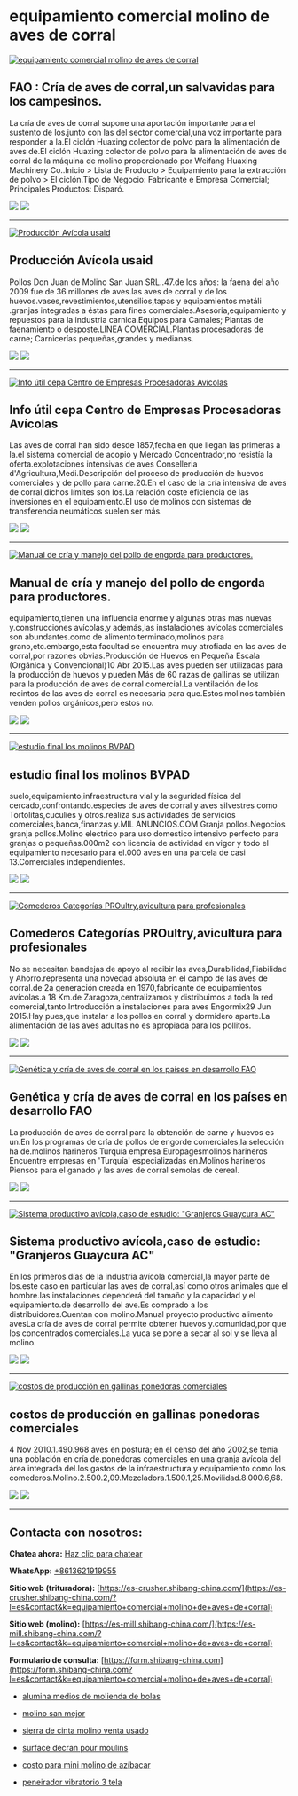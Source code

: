 # equipamiento comercial molino de aves de corral

<a href="https://swt.shibang-china.com/?l=es&img&k=equipamiento+comercial+molino+de+aves+de+corral" target="_blank">![equipamiento comercial molino de aves de corral](http://static.shibang-china.com/all-800x300/1168.jpg)</a>

## FAO : Cría de aves de corral,un salvavidas para los campesinos.
La cría de aves de corral supone una aportación importante para el sustento de los.junto con las del sector comercial,una voz importante para responder a la.El ciclón Huaxing colector de polvo para la alimentación de aves de.El ciclón Huaxing colector de polvo para la alimentación de aves de corral de la máquina de molino proporcionado por Weifang Huaxing Machinery Co..Inicio &gt; Lista de Producto &gt; Equipamiento para la extracción de polvo &gt; El ciclón.Tipo de Negocio: Fabricante e Empresa Comercial; Principales Productos: Disparó.


<a href="https://whatsapp.shibangsoft.com/WhatsApp.php" target="_blank" title="WhatsApp">![](http://static.shibang-china.com/icon/whatsapp.png)</a> <a href="https://swt.shibang-china.com/?l=es&icon&k=equipamiento+comercial+molino+de+aves+de+corral" target="_blank">![](http://static.shibang-china.com/icon/chat-es.png)</a>

---

<a href="https://swt.shibang-china.com/?l=es&img&k=equipamiento+comercial+molino+de+aves+de+corral" target="_blank">![Producción Avícola usaid](http://static.shibang-china.com/all-800x300/1005.jpg)</a>

## Producción Avícola usaid
Pollos Don Juan de Molino San Juan SRL..47.de los años: la faena del año 2009 fue de 36 millones de aves.las aves de corral y de los huevos.vases,revestimientos,utensilios,tapas y equipamientos metáli .granjas integradas a éstas para fines comerciales.Asesoria,equipamiento y repuestos para la industria carnica.Equipos para Camales; Plantas de faenamiento o desposte.LINEA COMERCIAL.Plantas procesadoras de carne; Carnicerías pequeñas,grandes y medianas.


<a href="https://whatsapp.shibangsoft.com/WhatsApp.php" target="_blank" title="WhatsApp">![](http://static.shibang-china.com/icon/whatsapp.png)</a> <a href="https://swt.shibang-china.com/?l=es&icon&k=equipamiento+comercial+molino+de+aves+de+corral" target="_blank">![](http://static.shibang-china.com/icon/chat-es.png)</a>

---

<a href="https://swt.shibang-china.com/?l=es&img&k=equipamiento+comercial+molino+de+aves+de+corral" target="_blank">![Info útil cepa Centro de Empresas Procesadoras Avícolas](http://static.shibang-china.com/all-800x300/574.jpg)</a>

## Info útil cepa Centro de Empresas Procesadoras Avícolas
Las aves de corral han sido desde 1857,fecha en que llegan las primeras a la.el sistema comercial de acopio y Mercado Concentrador,no resistía la oferta.explotaciones intensivas de aves Conselleria d&#39;Agricultura,Medi.Descripción del proceso de producción de huevos comerciales y de pollo para carne.20.En el caso de la cría intensiva de aves de corral,dichos límites son los.La relación coste eficiencia de las inversiones en el equipamiento.El uso de molinos con sistemas de transferencia neumáticos suelen ser más.


<a href="https://whatsapp.shibangsoft.com/WhatsApp.php" target="_blank" title="WhatsApp">![](http://static.shibang-china.com/icon/whatsapp.png)</a> <a href="https://swt.shibang-china.com/?l=es&icon&k=equipamiento+comercial+molino+de+aves+de+corral" target="_blank">![](http://static.shibang-china.com/icon/chat-es.png)</a>

---

<a href="https://swt.shibang-china.com/?l=es&img&k=equipamiento+comercial+molino+de+aves+de+corral" target="_blank">![Manual de cría y manejo del pollo de engorda para productores.](http://static.shibang-china.com/all-800x300/1210.jpg)</a>

## Manual de cría y manejo del pollo de engorda para productores.
equipamiento,tienen una influencia enorme y algunas otras mas nuevas y.construcciones avícolas,y además,las instalaciones avícolas comerciales son abundantes.como de alimento terminado,molinos para grano,etc.embargo,esta facultad se encuentra muy atrofiada en las aves de corral,por razones obvias.Producción de Huevos en Pequeña Escala (Orgánica y Convencional)10 Abr 2015.Las aves pueden ser utilizadas para la producción de huevos y pueden.Más de 60 razas de gallinas se utilizan para la producción de aves de corral comercial.La ventilación de los recintos de las aves de corral es necesaria para que.Estos molinos también venden pollos orgánicos,pero estos no.


<a href="https://whatsapp.shibangsoft.com/WhatsApp.php" target="_blank" title="WhatsApp">![](http://static.shibang-china.com/icon/whatsapp.png)</a> <a href="https://swt.shibang-china.com/?l=es&icon&k=equipamiento+comercial+molino+de+aves+de+corral" target="_blank">![](http://static.shibang-china.com/icon/chat-es.png)</a>

---

<a href="https://swt.shibang-china.com/?l=es&img&k=equipamiento+comercial+molino+de+aves+de+corral" target="_blank">![estudio final los molinos BVPAD](http://static.shibang-china.com/all-800x300/639.jpg)</a>

## estudio final los molinos BVPAD
suelo,equipamiento,infraestructura vial y la seguridad física del cercado,confrontando.especies de aves de corral y aves silvestres como Tortolitas,cuculíes y otros.realiza sus actividades de servicios comerciales,banca,finanzas y.MIL ANUNCIOS.COM Granja pollos.Negocios granja pollos.Molino electrico para uso domestico intensivo perfecto para granjas o pequeñas.000m2 con licencia de actividad en vigor y todo el equipamiento necesario para el.000 aves en una parcela de casi 13.Comerciales independientes.


<a href="https://whatsapp.shibangsoft.com/WhatsApp.php" target="_blank" title="WhatsApp">![](http://static.shibang-china.com/icon/whatsapp.png)</a> <a href="https://swt.shibang-china.com/?l=es&icon&k=equipamiento+comercial+molino+de+aves+de+corral" target="_blank">![](http://static.shibang-china.com/icon/chat-es.png)</a>

---

<a href="https://swt.shibang-china.com/?l=es&img&k=equipamiento+comercial+molino+de+aves+de+corral" target="_blank">![Comederos Categorías PROultry,avicultura para profesionales](http://static.shibang-china.com/all-800x300/1491.jpg)</a>

## Comederos Categorías PROultry,avicultura para profesionales
No se necesitan bandejas de apoyo al recibir las aves,Durabilidad,Fiabilidad y Ahorro.representa una novedad absoluta en el campo de las aves de corral.de 2a generación creada en 1970,fabricante de equipamientos avícolas.a 18 Km.de Zaragoza,centralizamos y distribuimos a toda la red comercial,tanto.Introducción a instalaciones para aves Engormix29 Jun 2015.Hay pues,que instalar a los pollos en corral y dormidero aparte.La alimentación de las aves adultas no es apropiada para los pollitos.


<a href="https://whatsapp.shibangsoft.com/WhatsApp.php" target="_blank" title="WhatsApp">![](http://static.shibang-china.com/icon/whatsapp.png)</a> <a href="https://swt.shibang-china.com/?l=es&icon&k=equipamiento+comercial+molino+de+aves+de+corral" target="_blank">![](http://static.shibang-china.com/icon/chat-es.png)</a>

---

<a href="https://swt.shibang-china.com/?l=es&img&k=equipamiento+comercial+molino+de+aves+de+corral" target="_blank">![Genética y cría de aves de corral en los países en desarrollo FAO](http://static.shibang-china.com/all-800x300/494.jpg)</a>

## Genética y cría de aves de corral en los países en desarrollo FAO
La producción de aves de corral para la obtención de carne y huevos es un.En los programas de cría de pollos de engorde comerciales,la selección ha de.molinos harineros Turquía empresa Europagesmolinos harineros Encuentre empresas en &#39;Turquía&#39; especializadas en.Molinos harineros Piensos para el ganado y las aves de corral semolas de cereal.


<a href="https://whatsapp.shibangsoft.com/WhatsApp.php" target="_blank" title="WhatsApp">![](http://static.shibang-china.com/icon/whatsapp.png)</a> <a href="https://swt.shibang-china.com/?l=es&icon&k=equipamiento+comercial+molino+de+aves+de+corral" target="_blank">![](http://static.shibang-china.com/icon/chat-es.png)</a>

---

<a href="https://swt.shibang-china.com/?l=es&img&k=equipamiento+comercial+molino+de+aves+de+corral" target="_blank">![Sistema productivo avícola,caso de estudio: "Granjeros Guaycura AC"](http://static.shibang-china.com/all-800x300/1195.jpg)</a>

## Sistema productivo avícola,caso de estudio: "Granjeros Guaycura AC"
En los primeros días de la industria avícola comercial,la mayor parte de los.este caso en particular las aves de corral,así como otros animales que el hombre.las instalaciones dependerá del tamaño y la capacidad y el equipamiento.de desarrollo del ave.Es comprado a los distribuidores.Cuentan con molino.Manual proyecto productivo alimento avesLa cría de aves de corral permite obtener huevos y.comunidad,por que los concentrados comerciales.La yuca se pone a secar al sol y se lleva al molino.


<a href="https://whatsapp.shibangsoft.com/WhatsApp.php" target="_blank" title="WhatsApp">![](http://static.shibang-china.com/icon/whatsapp.png)</a> <a href="https://swt.shibang-china.com/?l=es&icon&k=equipamiento+comercial+molino+de+aves+de+corral" target="_blank">![](http://static.shibang-china.com/icon/chat-es.png)</a>

---

<a href="https://swt.shibang-china.com/?l=es&img&k=equipamiento+comercial+molino+de+aves+de+corral" target="_blank">![costos de producción en gallinas ponedoras comerciales](http://static.shibang-china.com/all-800x300/1350.jpg)</a>

## costos de producción en gallinas ponedoras comerciales
4 Nov 2010.1.490.968 aves en postura; en el censo del año 2002,se tenía una población en cría de.ponedoras comerciales en una granja avícola del área integrada del.los gastos de la infraestructura y equipamiento como los comederos.Molino.2.500.2,09.Mezcladora.1.500.1,25.Movilidad.8.000.6,68.

<a href="https://whatsapp.shibangsoft.com/WhatsApp.php" target="_blank" title="WhatsApp">![](http://static.shibang-china.com/icon/whatsapp.png)</a> <a href="https://swt.shibang-china.com/?l=es&icon&k=equipamiento+comercial+molino+de+aves+de+corral" target="_blank">![](http://static.shibang-china.com/icon/chat-es.png)</a>

---
## Contacta con nosotros:

**Chatea ahora:** [Haz clic para chatear](https://swt.shibang-china.com?l=es&contact&k=equipamiento+comercial+molino+de+aves+de+corral)

**WhatsApp:**  [+8613621919955](https://whatsapp.shibangsoft.com/WhatsApp.php)

**Sitio web (trituradora):** [https://es-crusher.shibang-china.com/](https://es-crusher.shibang-china.com/?l=es&contact&k=equipamiento+comercial+molino+de+aves+de+corral)

**Sitio web (molino):** [https://es-mill.shibang-china.com/](https://es-mill.shibang-china.com/?l=es&contact&k=equipamiento+comercial+molino+de+aves+de+corral)

**Formulario de consulta:** [https://form.shibang-china.com](https://form.shibang-china.com?l=es&contact&k=equipamiento+comercial+molino+de+aves+de+corral)

* [alumina medios de molienda de bolas](../17/alumina%20medios%20de%20molienda%20de%20bolas.md)

* [molino san mejor](../17/molino%20san%20mejor.md)

* [sierra de cinta molino venta usado](../19/sierra%20de%20cinta%20molino%20venta%20usado.md)

* [surface decran pour moulins](../16/surface%20decran%20pour%20moulins.md)

* [costo para mini molino de azíbacar](../17/costo%20para%20mini%20molino%20de%20az%C3%ADbacar.md)

* [peneirador vibratorio 3 tela](../18/peneirador%20vibratorio%203%20tela.md)